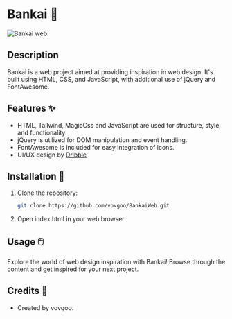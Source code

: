 # Bankai 🌟

![Bankai web](https://i.imgur.com/Uat1Ha1.png)

## Description
Bankai is a web project aimed at providing inspiration in web design. It's built using HTML, CSS, and JavaScript, with additional use of jQuery and FontAwesome.

## Features ✨
- HTML, Tailwind, MagicCss and JavaScript are used for structure, style, and functionality.
- jQuery is utilized for DOM manipulation and event handling.
- FontAwesome is included for easy integration of icons.
- UI/UX design by [Dribble](https://cdn.dribbble.com/userupload/3351778/file/original-557d1e786ff54ab59a62aac7fef5571c.png?resize=2048x5985&vertical=center)

## Installation 🚀
1. Clone the repository:
   ```bash
   git clone https://github.com/vovgoo/BankaiWeb.git
2. Open index.html in your web browser.

## Usage 🖱️
Explore the world of web design inspiration with Bankai! Browse through the content and get inspired for your next project.

## Credits 👏
- Created by vovgoo.

